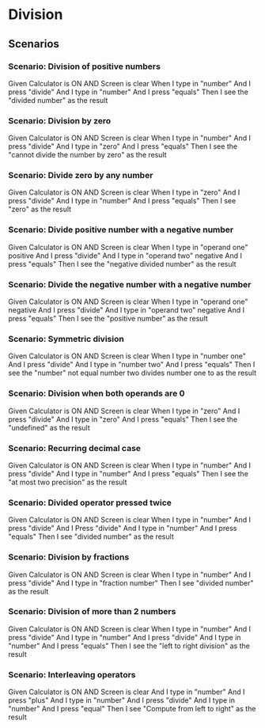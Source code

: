 # Division

## Scenarios

### Scenario: Division of positive numbers

Given Calculator is ON AND Screen is clear
When I type in "number"
And I press "divide"
And I type in "number"
And I press "equals"
Then I see the "divided number" as the result

### Scenario: Division by zero

Given Calculator is ON AND Screen is clear
When I type in "number"
And I press "divide"
And I type in "zero"
And I press "equals"
Then I see the "cannot divide the number by zero" as the result

### Scenario: Divide zero by any number
  
  Given Calculator is ON AND Screen is clear
  When I type in "zero"
  And I press "divide"
  And I type in "number"
  And I press "equals"
  Then I see "zero" as the result

### Scenario: Divide positive number with a negative number

  Given Calculator is ON AND Screen is clear
  When I type in "operand one" positive
  And I press "divide"
  And I type in "operand two" negative
  And I press "equals"
  Then I see the "negative divided number" as the result

### Scenario: Divide the negative number with a negative number

  Given Calculator is ON AND Screen is clear
  When I type in "operand one" negative
  And I press "divide"
  And I type in "operand two" negative
  And I press "equals"
  Then I see the "positive number" as the result

### Scenario: Symmetric division
  
  Given Calculator is ON AND Screen is clear
  When I type in "number one"
  And I press "divide"
  And I type in "number two"
  And I press "equals"
  Then I see the "number" not equal number two divides
  number one to  as the result

### Scenario: Division when both operands are 0
  
  Given Calculator is ON AND Screen is clear
  When I type in "zero"
  And I press "divide"
  And I type in "zero"
  And I press "equals"
  Then I see the "undefined" as the result

### Scenario: Recurring decimal case

  Given Calculator is ON AND Screen is clear
  When I type in "number"
  And I press "divide"
  And I type in "number"
  And I press "equals"
  Then I see the "at most two precision" as the result

### Scenario: Divided operator pressed twice

  Given Calculator is ON AND Screen is clear
  When I type in "number"
  And I press "divide"
  And I Press "divide"
  And I type in "number"
  And I press "equals"
  Then I see "divided number" as the result

### Scenario: Division by fractions

  Given Calculator is ON AND Screen is clear
  When I type in "number"
  And I press "divide"
  And I type in "fraction number"
  Then I see "divided number" as the result

### Scenario: Division of more than 2 numbers

  Given Calculator is ON AND Screen is clear
  When I type in "number"
  And I press "divide"
  And I type in "number"
  And I press "divide"
  And I type in "number"
  And I press "equals"
  Then I see the "left to right division" as the result

### Scenario: Interleaving operators

  Given Calculator is ON AND Screen is clear
  And I type in "number"
  And I press "plus"
  And I type in "number"
  And I press "divide"
  And I type in "number"
  And I press "equal"
  Then I see "Compute from left to right" as the result
